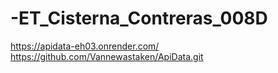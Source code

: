 # -ET_Cisterna_Contreras_008D

https://apidata-eh03.onrender.com/
https://github.com/Vannewastaken/ApiData.git
